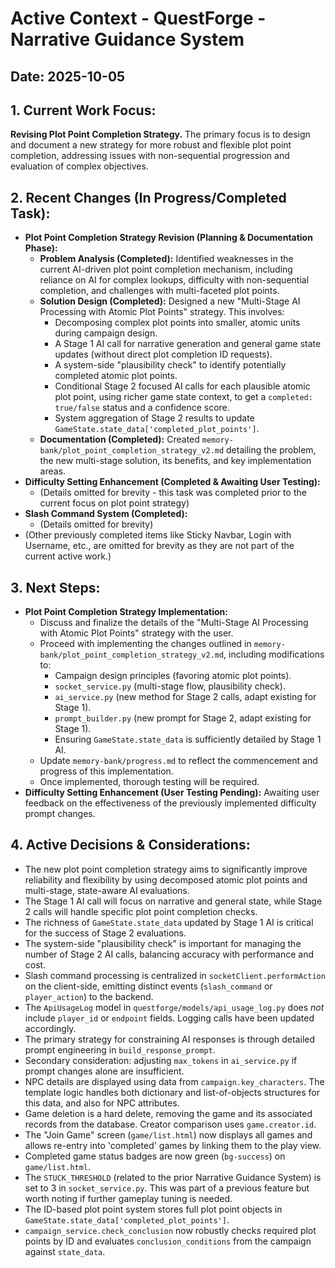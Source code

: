 # Active Context - QuestForge - Narrative Guidance System

## Date: 2025-10-05

## 1. Current Work Focus:
**Revising Plot Point Completion Strategy.**
The primary focus is to design and document a new strategy for more robust and flexible plot point completion, addressing issues with non-sequential progression and evaluation of complex objectives.

## 2. Recent Changes (In Progress/Completed Task):
*   **Plot Point Completion Strategy Revision (Planning & Documentation Phase):**
    *   **Problem Analysis (Completed):** Identified weaknesses in the current AI-driven plot point completion mechanism, including reliance on AI for complex lookups, difficulty with non-sequential completion, and challenges with multi-faceted plot points.
    *   **Solution Design (Completed):** Designed a new "Multi-Stage AI Processing with Atomic Plot Points" strategy. This involves:
        *   Decomposing complex plot points into smaller, atomic units during campaign design.
        *   A Stage 1 AI call for narrative generation and general game state updates (without direct plot completion ID requests).
        *   A system-side "plausibility check" to identify potentially completed atomic plot points.
        *   Conditional Stage 2 focused AI calls for each plausible atomic plot point, using richer game state context, to get a `completed: true/false` status and a confidence score.
        *   System aggregation of Stage 2 results to update `GameState.state_data['completed_plot_points']`.
    *   **Documentation (Completed):** Created `memory-bank/plot_point_completion_strategy_v2.md` detailing the problem, the new multi-stage solution, its benefits, and key implementation areas.
*   **Difficulty Setting Enhancement (Completed & Awaiting User Testing):**
    *   (Details omitted for brevity - this task was completed prior to the current focus on plot point strategy)
*   **Slash Command System (Completed):**
    *   (Details omitted for brevity)
*   (Other previously completed items like Sticky Navbar, Login with Username, etc., are omitted for brevity as they are not part of the current active work.)

## 3. Next Steps:
*   **Plot Point Completion Strategy Implementation:**
    *   Discuss and finalize the details of the "Multi-Stage AI Processing with Atomic Plot Points" strategy with the user.
    *   Proceed with implementing the changes outlined in `memory-bank/plot_point_completion_strategy_v2.md`, including modifications to:
        *   Campaign design principles (favoring atomic plot points).
        *   `socket_service.py` (multi-stage flow, plausibility check).
        *   `ai_service.py` (new method for Stage 2 calls, adapt existing for Stage 1).
        *   `prompt_builder.py` (new prompt for Stage 2, adapt existing for Stage 1).
        *   Ensuring `GameState.state_data` is sufficiently detailed by Stage 1 AI.
    *   Update `memory-bank/progress.md` to reflect the commencement and progress of this implementation.
    *   Once implemented, thorough testing will be required.
*   **Difficulty Setting Enhancement (User Testing Pending):** Awaiting user feedback on the effectiveness of the previously implemented difficulty prompt changes.

## 4. Active Decisions & Considerations:
*   The new plot point completion strategy aims to significantly improve reliability and flexibility by using decomposed atomic plot points and multi-stage, state-aware AI evaluations.
*   The Stage 1 AI call will focus on narrative and general state, while Stage 2 calls will handle specific plot point completion checks.
*   The richness of `GameState.state_data` updated by Stage 1 AI is critical for the success of Stage 2 evaluations.
*   The system-side "plausibility check" is important for managing the number of Stage 2 AI calls, balancing accuracy with performance and cost.
*   Slash command processing is centralized in `socketClient.performAction` on the client-side, emitting distinct events (`slash_command` or `player_action`) to the backend.
*   The `ApiUsageLog` model in `questforge/models/api_usage_log.py` does *not* include `player_id` or `endpoint` fields. Logging calls have been updated accordingly.
*   The primary strategy for constraining AI responses is through detailed prompt engineering in `build_response_prompt`.
*   Secondary consideration: adjusting `max_tokens` in `ai_service.py` if prompt changes alone are insufficient.
*   NPC details are displayed using data from `campaign.key_characters`. The template logic handles both dictionary and list-of-objects structures for this data, and also for NPC attributes.
*   Game deletion is a hard delete, removing the game and its associated records from the database. Creator comparison uses `game.creator.id`.
*   The "Join Game" screen (`game/list.html`) now displays all games and allows re-entry into 'completed' games by linking them to the play view.
*   Completed game status badges are now green (`bg-success`) on `game/list.html`.
*   The `STUCK_THRESHOLD` (related to the prior Narrative Guidance System) is set to 3 in `socket_service.py`. This was part of a previous feature but worth noting if further gameplay tuning is needed.
*   The ID-based plot point system stores full plot point objects in `GameState.state_data['completed_plot_points']`.
*   `campaign_service.check_conclusion` now robustly checks required plot points by ID and evaluates `conclusion_conditions` from the campaign against `state_data`.
